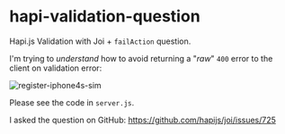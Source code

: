 # hapi-validation-question

Hapi.js Validation with Joi + `failAction` question.

I'm trying to *understand* how to avoid returning a "*raw*" `400`
error to the client on validation error:

![register-iphone4s-sim](https://cloud.githubusercontent.com/assets/194400/10234331/a863744a-688b-11e5-9eb8-5e41d0f570e2.png)

Please see the code in `server.js`.

I asked the question on GitHub: https://github.com/hapijs/joi/issues/725
